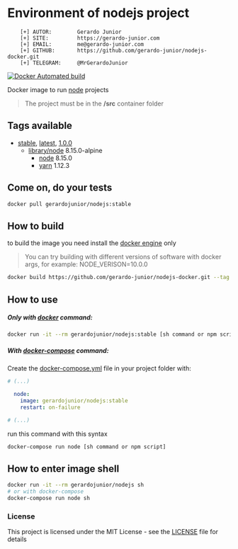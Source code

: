 # Environment of nodejs project 

```
    [+] AUTOR:        Gerardo Junior
    [+] SITE:         https://gerardo-junior.com
    [+] EMAIL:        me@gerardo-junior.com
    [+] GITHUB:       https://github.com/gerardo-junior/nodejs-docker.git
    [+] TELEGRAM:     @MrGerardoJunior
```

[![Docker Automated build](https://img.shields.io/docker/automated/jrottenberg/ffmpeg.svg)](https://hub.docker.com/r/gerardojunior/nodejs)

Docker image to run [node](https://nodejs.org/) projects

> The project must be in the **/src** container folder 
## Tags available

- [stable](https://github.com/gerardo-junior/nodejs-docker/blob/master/Dockerfile), [latest](https://github.com/gerardo-junior/nodejs-docker/blob/develop/Dockerfile), [1.0.0](https://github.com/gerardo-junior/nodejs-docker/blob/1.0.0/Dockerfile)   
    - [library/node](https://hub.docker.com/_/node) 8.15.0-alpine
        - [node](https://nodejs.org/) 8.15.0
        - [yarn](https://yarnpkg.com/) 1.12.3

## Come on, do your tests

```bash
docker pull gerardojunior/nodejs:stable
```
## How to build

to build the image you need install the [docker engine](https://www.docker.com/) only

> You can try building with different versions of software with docker args, for example: NODE_VERISON=10.0.0

```bash
docker build https://github.com/gerardo-junior/nodejs-docker.git --tag gerardojunior/nodejs
```

## How to use

##### Only with [docker](https://docs.docker.com/engine/reference/commandline/docker/) command:

```bash
docker run -it --rm gerardojunior/nodejs:stable [sh command or npm script]
```
##### With [docker-compose](https://docs.docker.com/compose/) command:

Create the [docker-compose.yml](https://docs.docker.com/compose/compose-file/) file  in your project folder with:

```yml
# (...)

  node:
    image: gerardojunior/nodejs:stable
    restart: on-failure

# (...)
```

run this command with this syntax
```bash
docker-compose run node [sh command or npm script]
```

## How to enter image shell
 
```bash
docker run -it --rm gerardojunior/nodejs sh
# or with docker-compose
docker-compose run node sh
```

### License  
This project is licensed under the MIT License - see the [LICENSE](https://github.com/gerardo-junior/nodejs-docker/blob/master/LICENSE) file for details
